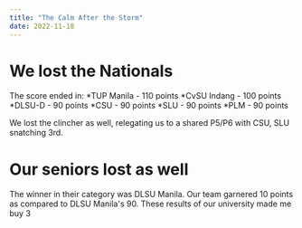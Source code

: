 ```yaml
---
title: "The Calm After the Storm"
date: 2022-11-18
---
```


# We lost the Nationals
 The score ended in:
 *TUP Manila - 110 points
 *CvSU Indang - 100 points
 *DLSU-D - 90 points
 *CSU - 90 points
 *SLU - 90 points
 *PLM - 90 points

 We lost the clincher as well, relegating us to a shared P5/P6 with CSU, SLU snatching 3rd.

# Our seniors lost as well
 The winner in their category was DLSU Manila. Our team garnered 10 points as compared to DLSU Manila's 90. These results of our university made me buy 3 